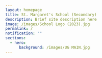 ```yaml
---
layout: homepage
title: St. Margaret's School (Secondary)
description: Brief site description here
image: /images/School Logo (2023).jpg
permalink: /
notification: ""
sections:
  - hero:
      background: /images/UG MAIN.jpg
---
```

